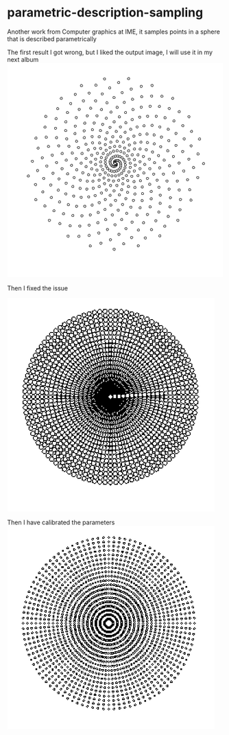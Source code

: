 # parametric-description-sampling
Another work from Computer graphics at IME, it samples points in a sphere that is described parametrically 

The first result I got wrong, but I liked the output image, I will use it in my next album
![Alt text](firstTry.png)

Then I fixed the issue

![Alt text](secondTry.png)

Then I have calibrated the parameters
![Alt text](thirdTry.png)
